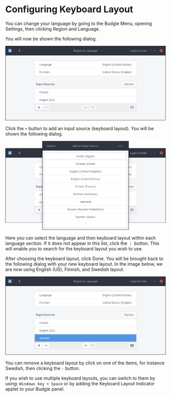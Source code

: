 # Configuring Keyboard Layout

You can change your language by going to the Budgie Menu, opening Settings, then clicking Region and Language.

You will now be shown the following dialog.

![Languages Overview](images/region-and-languages.jpg)

Click the `+` button to add an input source (keyboard layout). You will be shown the following dialog.

![Add Input Source](images/add-input-source.png)

Here you can select the language and then keyboard layout within each language section. If it does not appear in this list, click the ⋮ button. This will enable you to search for the keyboard layout you wish to use.

After choosing the keyboard layout, click Done. You will be brought back to the following dialog with your new keyboard layout. In the image below, we are now using English (US), Finnish, and Swedish layout.

![Languages Overview - New Languages](images/region-and-languages-newlang.jpg)

You can remove a keyboard layout by click on one of the items, for instance Swedish, then clicking the `-` button.

If you wish to use multiple keyboard layouts, you can switch to them by using: `Windows key + Space` or by adding the Keyboard Layout Indicator applet to your Budgie panel.